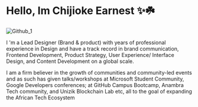 <h1>Hello, Im Chijioke Earnest ✨☘️</h1>

![Github_1](https://github.com/dbranddr/dbranddr/assets/91701203/4bf20e78-49ef-4f98-b332-aa02f47f2030)

I 'm a Lead Designer (Brand & product) with years of professional experience in Design and have a track record in brand communication, Frontend Development, Product Strategy, User Experience/ Interface Design, and Content Development on a global scale.

<p>I am a firm believer in the growth of communities and community-led events and as such has given talks/workshops at Microsoft Student Community, Google Developers conferences; at GitHub Campus Bootcamp, Anambra Tech community, and Unizik Blockchain Lab etc, all to the goal of expanding the African Tech Ecosystem</p> 
<p> </p>


<!---
dbranddr/dbranddr is a ✨ special ✨ repository because its `README.md` (this file) appears on your GitHub profile.
You can click the Preview link to take a look at your changes.
--->
